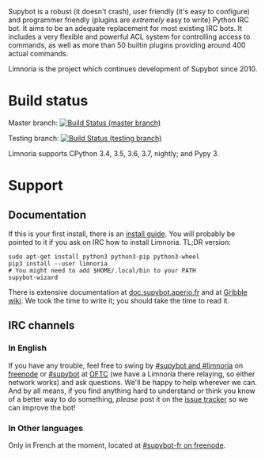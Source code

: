 Supybot is a robust (it doesn't crash), user friendly (it's easy to
configure) and programmer friendly (plugins are *extremely* easy to
write) Python IRC bot.  It aims to be an adequate replacement for most
existing IRC bots.  It includes a very flexible and powerful ACL system
for controlling access to commands, as well as more than 50 builtin plugins
providing around 400 actual commands.

Limnoria is the project which continues development of Supybot since 2010.

# Build status

Master branch: [![Build Status (master branch)](https://travis-ci.org/ProgVal/Limnoria.png?branch=master)](https://travis-ci.org/ProgVal/Limnoria)

Testing branch: [![Build Status (testing branch)](https://travis-ci.org/ProgVal/Limnoria.png?branch=testing)](https://travis-ci.org/ProgVal/Limnoria)

Limnoria supports CPython 3.4, 3.5, 3.6, 3.7, nightly;
and Pypy 3.

# Support

## Documentation

If this is your first install, there is an [install guide](http://doc.supybot.aperio.fr/en/latest/use/install.html).
You will probably be pointed to it if you ask on IRC how to install
Limnoria.
TL;DR version:

```
sudo apt-get install python3 python3-pip python3-wheel
pip3 install --user limnoria
# You might need to add $HOME/.local/bin to your PATH
supybot-wizard
```

There is extensive documentation at [doc.supybot.aperio.fr] and at
[Gribble wiki]. We took the time to write it; you should take the time to
read it.

[doc.supybot.aperio.fr]:http://doc.supybot.aperio.fr/
[Gribble wiki]:https://sourceforge.net/p/gribble/wiki/Main_Page/

## IRC channels

### In English

If you have any trouble, feel free to swing by [#supybot and #limnoria](ircs://chat.freenode.net:6697/#supybot,#limnoria) on
[freenode](https://freenode.net/) or [#supybot](ircs://irc.oftc.net:6697/#supybot) at [OFTC](http://oftc.net/) (we have a Limnoria there relaying,
so either network works) and ask questions.  We'll be happy to help
wherever we can.  And by all means, if you find anything hard to
understand or think you know of a better way to do something,
*please* post it on the [issue tracker] so we can improve the bot!

[issue tracker]:https://github.com/ProgVal/Limnoria/issues

### In Other languages

Only in French at the moment, located at [#supybot-fr on freenode](ircs://chat.freenode.net:6697/#supybot-fr).

